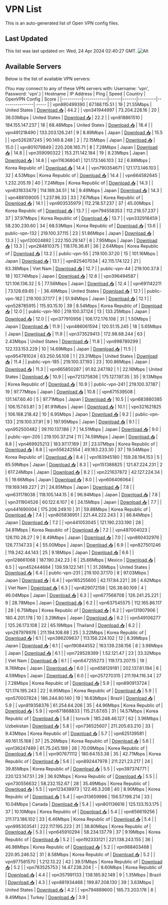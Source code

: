 # VPN List

This is an auto-generated list of Open VPN config files.

## Last Updated

This list was last updated on: Wed, 24 Apr 2024 02:40:27 GMT.
![Alt](https://repobeats.axiom.co/api/embed/186b98318ef1479477931607c1ad7d823f12451f.svg "Repobeats analytics image")

## Available Servers

Below is the list of available VPN servers:

(You may connect to any of these VPN servers with: Username: 'vpn', Password: 'vpn'.)
| Hostname | IP Address | Ping | Speed | Country | OpenVPN Config | Score |
|----------|------------|------|-------|---------|----------------| ----- |
| vpn880499390 | 67.188.115.51 | 19 | 21.55Mbps | United States | [Download 📥](./configs/server_0_US.ovpn) | 44.2 |
| vpn341944997 | 73.204.228.16 | 20 | 36.03Mbps | United States | [Download 📥](./configs/server_1_US.ovpn) | 22.2 |
| vpn818861510 | 184.155.147.237 | 18 | 68.48Mbps | United States | [Download 📥](./configs/server_2_US.ovpn) | 18.4 |
| vpn491218490 | 133.203.126.241 | 9 | 8.89Mbps | Japan | [Download 📥](./configs/server_3_JP.ovpn) | 15.5 |
| vpn526287245 | 90.149.8.248 | 2 | 72.15Mbps | Japan | [Download 📥](./configs/server_4_JP.ovpn) | 15.0 |
| vpn801079849 | 220.208.165.71 | 8 | 7.28Mbps | Japan | [Download 📥](./configs/server_5_JP.ovpn) | 14.8 |
| vpn359090322 | 153.211.142.184 | 19 | 8.23Mbps | Japan | [Download 📥](./configs/server_6_JP.ovpn) | 14.8 |
| vpn116368041 | 121.173.146.103 | 32 | 6.88Mbps | Korea Republic of | [Download 📥](./configs/server_7_KR.ovpn) | 14.4 |
| vpn790354671 | 121.173.146.103 | 32 | 4.53Mbps | Korea Republic of | [Download 📥](./configs/server_8_KR.ovpn) | 14.4 |
| vpn664582645 | 1.232.205.19 | 40 | 7.24Mbps | Korea Republic of | [Download 📥](./configs/server_9_KR.ovpn) | 14.3 |
| vpn831833479 | 114.189.34.51 | 14 | 9.49Mbps | Japan | [Download 📥](./configs/server_10_JP.ovpn) | 14.3 |
| vpn488109005 | 1.237.96.33 | 33 | 7.67Mbps | Korea Republic of | [Download 📥](./configs/server_11_KR.ovpn) | 14.1 |
| vpn903535979 | 112.218.57.237 | 37 | 45.00Mbps | Korea Republic of | [Download 📥](./configs/server_12_KR.ovpn) | 13.7 |
| vpn794558353 | 112.218.57.237 | 37 | 37.97Mbps | Korea Republic of | [Download 📥](./configs/server_13_KR.ovpn) | 13.7 |
| vpn332918459 | 58.230.230.60 | 34 | 68.53Mbps | Korea Republic of | [Download 📥](./configs/server_14_KR.ovpn) | 13.6 |
| public-vpn-132 | 219.100.37.115 | 23 | 51.86Mbps | Japan | [Download 📥](./configs/server_15_JP.ovpn) | 13.3 |
| vpn120024892 | 222.150.29.147 | 6 | 7.95Mbps | Japan | [Download 📥](./configs/server_16_JP.ovpn) | 13.3 |
| vpn284810375 | 118.176.36.81 | 36 | 2.64Mbps | Korea Republic of | [Download 📥](./configs/server_17_KR.ovpn) | 13.2 |
| public-vpn-55 | 219.100.37.20 | 15 | 101.16Mbps | Japan | [Download 📥](./configs/server_18_JP.ovpn) | 13.1 |
| vpn825407034 | 42.115.174.122 | 21 | 63.38Mbps | Viet Nam | [Download 📥](./configs/server_19_VN.ovpn) | 12.7 |
| public-vpn-44 | 219.100.37.8 | 18 | 107.74Mbps | Japan | [Download 📥](./configs/server_20_JP.ovpn) | 12.6 |
| vpn396494587 | 121.106.136.32 | 5 | 77.56Mbps | Japan | [Download 📥](./configs/server_21_JP.ovpn) | 12.4 |
| vpn691142211 | 73.128.69.65 | - | 36.49Mbps | United States | [Download 📥](./configs/server_22_US.ovpn) | 12.1 |
| public-vpn-182 | 219.100.37.177 | 9 | 51.94Mbps | Japan | [Download 📥](./configs/server_23_JP.ovpn) | 12.1 |
| vpn528785915 | 115.93.15.10 | 39 | 8.54Mbps | Korea Republic of | [Download 📥](./configs/server_24_KR.ovpn) | 12.0 |
| public-vpn-160 | 219.100.37.124 | 13 | 133.25Mbps | Japan | [Download 📥](./configs/server_25_JP.ovpn) | 12.0 |
| vpn377910956 | 106.172.176.108 | 31 | 1.50Mbps | Japan | [Download 📥](./configs/server_26_JP.ovpn) | 11.9 |
| vpn486061594 | 120.51.15.245 | 18 | 5.65Mbps | Japan | [Download 📥](./configs/server_27_JP.ovpn) | 11.9 |
| vpn373529413 | 172.98.68.244 | 63 | 2.43Mbps | United States | [Download 📥](./configs/server_28_US.ovpn) | 11.8 |
| vpn998789299 | 122.133.153.229 | 10 | 14.69Mbps | Japan | [Download 📥](./configs/server_29_JP.ovpn) | 11.5 |
| vpn954781024 | 63.250.56.108 | 1 | 23.31Mbps | United States | [Download 📥](./configs/server_30_US.ovpn) | 11.4 |
| public-vpn-185 | 219.100.37.193 | 23 | 100.86Mbps | Japan | [Download 📥](./configs/server_31_JP.ovpn) | 11.3 |
| vpn665850287 | 91.92.247.192 | 1 | 22.16Mbps | United States | [Download 📥](./configs/server_32_US.ovpn) | 10.9 |
| vpn721375836 | 175.127.197.35 | 35 | 9.13Mbps | Korea Republic of | [Download 📥](./configs/server_33_KR.ovpn) | 10.9 |
| public-vpn-241 | 219.100.37.187 | 19 | 97.77Mbps | Japan | [Download 📥](./configs/server_34_JP.ovpn) | 10.8 |
| vpn671539508 | 131.147.60.40 | 5 | 97.71Mbps | Japan | [Download 📥](./configs/server_35_JP.ovpn) | 10.5 |
| vpn683880385 | 106.157.63.81 | 3 | 81.91Mbps | Japan | [Download 📥](./configs/server_36_JP.ovpn) | 10.1 |
| vpn321621825 | 106.168.218.42 | 10 | 6.95Mbps | Japan | [Download 📥](./configs/server_37_JP.ovpn) | 9.2 |
| public-vpn-133 | 219.100.37.91 | 9 | 197.95Mbps | Japan | [Download 📥](./configs/server_38_JP.ovpn) | 9.1 |
| vpn952500482 | 39.110.137.186 | 7 | 14.51Mbps | Japan | [Download 📥](./configs/server_39_JP.ovpn) | 9.0 |
| public-vpn-205 | 219.100.37.214 | 11 | 74.59Mbps | Japan | [Download 📥](./configs/server_40_JP.ovpn) | 8.8 |
| vpn469925213 | 183.97.17.169 | 31 | 23.07Mbps | Korea Republic of | [Download 📥](./configs/server_41_KR.ovpn) | 8.8 |
| vpn556242554 | 49.163.233.30 | 37 | 19.54Mbps | Korea Republic of | [Download 📥](./configs/server_42_KR.ovpn) | 8.4 |
| vpn183945180 | 159.28.194.153 | 5 | 65.59Mbps | Japan | [Download 📥](./configs/server_43_JP.ovpn) | 8.3 |
| vpn151388825 | 121.87.224.231 | 2 | 617.24Mbps | Japan | [Download 📥](./configs/server_44_JP.ovpn) | 8.2 |
| vpn221637872 | 42.127.224.34 | 5 | 19.66Mbps | Japan | [Download 📥](./configs/server_45_JP.ovpn) | 8.0 |
| vpn606406064 | 119.169.149.227 | 21 | 24.85Mbps | Japan | [Download 📥](./configs/server_46_JP.ovpn) | 7.8 |
| vpn631178038 | 118.105.144.15 | 6 | 96.94Mbps | Japan | [Download 📥](./configs/server_47_JP.ovpn) | 7.8 |
| vpn311904526 | 60.122.6.107 | 6 | 24.15Mbps | Japan | [Download 📥](./configs/server_48_JP.ovpn) | 7.7 |
| vpn441690004 | 175.208.249.10 | 31 | 59.88Mbps | Korea Republic of | [Download 📥](./configs/server_49_KR.ovpn) | 7.4 |
| vpn805836951 | 221.44.222.243 | 3 | 86.84Mbps | Japan | [Download 📥](./configs/server_50_JP.ovpn) | 7.2 |
| vpn441053045 | 121.190.233.190 | 28 | 34.81Mbps | Korea Republic of | [Download 📥](./configs/server_51_KR.ovpn) | 7.2 |
| vpn487004023 | 126.110.28.27 | 9 | 8.49Mbps | Japan | [Download 📥](./configs/server_52_JP.ovpn) | 7.0 |
| vpn860432976 | 126.77.147.33 | 4 | 55.00Mbps | Japan | [Download 📥](./configs/server_53_JP.ovpn) | 6.9 |
| vpn827501246 | 119.242.44.143 | 25 | 9.18Mbps | Japan | [Download 📥](./configs/server_54_JP.ovpn) | 6.6 |
| vpn128661068 | 187.190.242.23 | 6 | 25.66Mbps | Mexico | [Download 📥](./configs/server_55_MX.ovpn) | 6.5 |
| vpn452444684 | 139.59.122.141 | 1 | 31.26Mbps | United States | [Download 📥](./configs/server_56_US.ovpn) | 6.4 |
| public-vpn-231 | 219.100.37.170 | 8 | 97.03Mbps | Japan | [Download 📥](./configs/server_57_JP.ovpn) | 6.4 |
| vpn165255600 | 42.117.84.221 | 26 | 4.62Mbps | Viet Nam | [Download 📥](./configs/server_58_VN.ovpn) | 6.3 |
| vpn829072158 | 126.38.60.109 | 4 | 46.04Mbps | Japan | [Download 📥](./configs/server_59_JP.ovpn) | 6.3 |
| vpn677568708 | 126.241.25.221 | 9 | 28.78Mbps | Japan | [Download 📥](./configs/server_60_JP.ovpn) | 6.2 |
| vpn637545575 | 112.165.86.117 | 28 | 6.75Mbps | Korea Republic of | [Download 📥](./configs/server_61_KR.ovpn) | 6.2 |
| vpn131907906 | 180.4.201.178 | 10 | 3.29Mbps | Japan | [Download 📥](./configs/server_62_JP.ovpn) | 6.2 |
| vpn549106277 | 125.26.173.108 | 22 | 65.19Mbps | Thailand | [Download 📥](./configs/server_63_TH.ovpn) | 6.2 |
| vpn287978976 | 211.194.108.68 | 25 | 3.22Mbps | Korea Republic of | [Download 📥](./configs/server_64_KR.ovpn) | 6.1 |
| vpn396209637 | 113.158.224.102 | 12 | 8.39Mbps | Japan | [Download 📥](./configs/server_65_JP.ovpn) | 6.1 |
| vpn190844552 | 163.139.238.156 | 8 | 3.98Mbps | Japan | [Download 📥](./configs/server_66_JP.ovpn) | 6.1 |
| vpn728528399 | 1.52.121.47 | 23 | 33.32Mbps | Viet Nam | [Download 📥](./configs/server_67_VN.ovpn) | 6.1 |
| vpn647255273 | 119.173.207.15 | 19 | 9.76Mbps | Japan | [Download 📥](./configs/server_68_JP.ovpn) | 6.0 |
| vpn658129181 | 202.137.61.194 | 6 | 4.59Mbps | Japan | [Download 📥](./configs/server_69_JP.ovpn) | 6.0 |
| vpn257270315 | 211.194.116.34 | 27 | 7.28Mbps | Korea Republic of | [Download 📥](./configs/server_70_KR.ovpn) | 5.9 |
| vpn890913724 | 121.174.195.243 | 22 | 6.95Mbps | Korea Republic of | [Download 📥](./configs/server_71_KR.ovpn) | 5.9 |
| vpn570007824 | 186.244.80.140 | 19 | 16.63Mbps | Brazil | [Download 📥](./configs/server_72_BR.ovpn) | 5.9 |
| vpn819358376 | 61.254.64.206 | 35 | 44.96Mbps | Korea Republic of | [Download 📥](./configs/server_73_KR.ovpn) | 5.9 |
| vpn671868833 | 115.21.67.65 | 31 | 14.57Mbps | Korea Republic of | [Download 📥](./configs/server_74_KR.ovpn) | 5.8 |
| torsvik | 185.248.46.127 | 62 | 3.96Mbps | Uzbekistan | [Download 📥](./configs/server_75_UZ.ovpn) | 5.8 |
| vpn736525607 | 211.205.63.210 | 33 | 9.43Mbps | Korea Republic of | [Download 📥](./configs/server_76_KR.ovpn) | 5.7 |
| vpn625139581 | 49.161.15.168 | 37 | 25.26Mbps | Korea Republic of | [Download 📥](./configs/server_77_KR.ovpn) | 5.6 |
| vpn136247489 | 61.75.245.189 | 26 | 70.09Mbps | Korea Republic of | [Download 📥](./configs/server_78_KR.ovpn) | 5.6 |
| vpn907671112 | 180.64.153.38 | 35 | 42.71Mbps | Korea Republic of | [Download 📥](./configs/server_79_KR.ovpn) | 5.6 |
| vpn892447978 | 211.221.23.217 | 24 | 39.85Mbps | Korea Republic of | [Download 📥](./configs/server_80_KR.ovpn) | 5.5 |
| vpn397374771 | 220.123.147.51 | 28 | 36.92Mbps | Korea Republic of | [Download 📥](./configs/server_81_KR.ovpn) | 5.5 |
| vpn730556632 | 58.232.152.67 | 28 | 35.49Mbps | Korea Republic of | [Download 📥](./configs/server_82_KR.ovpn) | 5.5 |
| vpn123438973 | 122.46.3.208 | 40 | 8.90Mbps | Korea Republic of | [Download 📥](./configs/server_83_KR.ovpn) | 5.4 |
| vpn313659986 | 156.57.198.214 | 33 | 10.04Mbps | Canada | [Download 📥](./configs/server_84_CA.ovpn) | 5.4 |
| vpn801136616 | 125.133.153.175 | 37 | 10.10Mbps | Korea Republic of | [Download 📥](./configs/server_85_KR.ovpn) | 5.4 |
| vpn656619256 | 211.173.186.102 | 33 | 6.46Mbps | Korea Republic of | [Download 📥](./configs/server_86_KR.ovpn) | 5.4 |
| vpn995303541 | 222.117.195.223 | 31 | 38.80Mbps | Korea Republic of | [Download 📥](./configs/server_87_KR.ovpn) | 5.3 |
| vpn645910294 | 58.234.137.79 | 37 | 9.19Mbps | Korea Republic of | [Download 📥](./configs/server_88_KR.ovpn) | 5.2 |
| vpn192333121 | 221.138.243.155 | 36 | 46.98Mbps | Korea Republic of | [Download 📥](./configs/server_89_KR.ovpn) | 5.2 |
| vpn988403468 | 220.95.246.52 | 31 | 8.58Mbps | Korea Republic of | [Download 📥](./configs/server_90_KR.ovpn) | 5.2 |
| vpn977581570 | 1.212.13.22 | 42 | 39.51Mbps | Korea Republic of | [Download 📥](./configs/server_91_KR.ovpn) | 5.2 |
| vpn783525753 | 14.47.238.204 | - | 8.60Mbps | Korea Republic of | [Download 📥](./configs/server_92_KR.ovpn) | 4.4 |
| vpn357991133 | 138.185.92.149 | 9 | 1.35Mbps | Brazil | [Download 📥](./configs/server_93_BR.ovpn) | 4.3 |
| vpn881934468 | 199.87.208.130 | 39 | 3.63Mbps | United States | [Download 📥](./configs/server_94_US.ovpn) | 4.2 |
| vpn794889600 | 185.73.203.176 | 8 | 9.49Mbps | Turkey | [Download 📥](./configs/server_95_TR.ovpn) | 3.9 |
